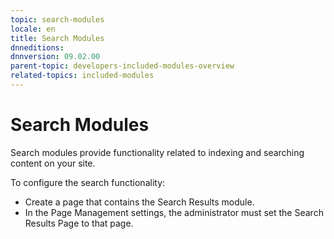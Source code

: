 ```yaml
---
topic: search-modules
locale: en
title: Search Modules
dnneditions: 
dnnversion: 09.02.00
parent-topic: developers-included-modules-overview
related-topics: included-modules
---
```


# Search Modules

Search modules provide functionality related to indexing and searching content on your site.

To configure the search functionality:

*   Create a page that contains the Search Results module.
*   In the Page Management settings, the administrator must set the Search Results Page to that page.